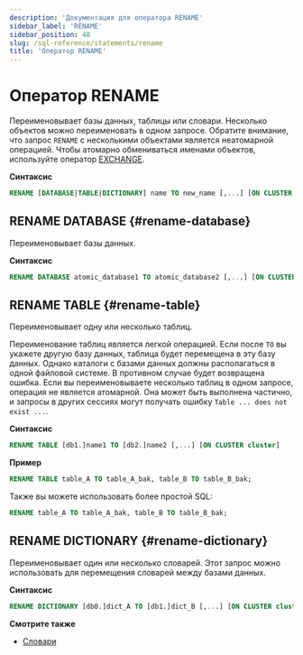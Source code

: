 ```yaml
---
description: 'Документация для оператора RENAME'
sidebar_label: 'RENAME'
sidebar_position: 48
slug: /sql-reference/statements/rename
title: 'Оператор RENAME'
---
```



# Оператор RENAME

Переименовывает базы данных, таблицы или словари. Несколько объектов можно переименовать в одном запросе. 
Обратите внимание, что запрос `RENAME` с несколькими объектами является неатомарной операцией. Чтобы атомарно обмениваться именами объектов, используйте оператор [EXCHANGE](./exchange.md).

**Синтаксис**

```sql
RENAME [DATABASE|TABLE|DICTIONARY] name TO new_name [,...] [ON CLUSTER cluster]
```

## RENAME DATABASE {#rename-database}

Переименовывает базы данных.

**Синтаксис**

```sql
RENAME DATABASE atomic_database1 TO atomic_database2 [,...] [ON CLUSTER cluster]
```

## RENAME TABLE {#rename-table}

Переименовывает одну или несколько таблиц.

Переименование таблиц является легкой операцией. Если после `TO` вы укажете другую базу данных, таблица будет перемещена в эту базу данных. Однако каталоги с базами данных должны располагаться в одной файловой системе. В противном случае будет возвращена ошибка. 
Если вы переименовываете несколько таблиц в одном запросе, операция не является атомарной. Она может быть выполнена частично, и запросы в других сессиях могут получать ошибку `Table ... does not exist ...`.

**Синтаксис**

```sql
RENAME TABLE [db1.]name1 TO [db2.]name2 [,...] [ON CLUSTER cluster]
```

**Пример**

```sql
RENAME TABLE table_A TO table_A_bak, table_B TO table_B_bak;
```

Также вы можете использовать более простой SQL:  
```sql
RENAME table_A TO table_A_bak, table_B TO table_B_bak;
```

## RENAME DICTIONARY {#rename-dictionary}

Переименовывает один или несколько словарей. Этот запрос можно использовать для перемещения словарей между базами данных.

**Синтаксис**

```sql
RENAME DICTIONARY [db0.]dict_A TO [db1.]dict_B [,...] [ON CLUSTER cluster]
```

**Смотрите также**

- [Словари](../../sql-reference/dictionaries/index.md)
